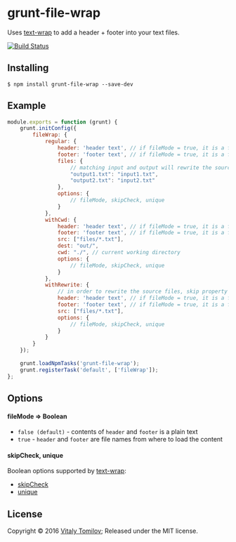grunt-file-wrap
===============

Uses [text-wrap] to add a header + footer into your text files.

[![Build Status](https://travis-ci.org/vitaly-t/grunt-file-wrap.svg?branch=master)](https://travis-ci.org/vitaly-t/grunt-file-wrap)

## Installing

```
$ npm install grunt-file-wrap --save-dev
```

## Example

```js
module.exports = function (grunt) {
    grunt.initConfig({
        fileWrap: {
            regular: {
                header: 'header text', // if fileMode = true, it is a file name
                footer: 'footer text', // if fileMode = true, it is a file name
                files: {
                    // matching input and output will rewrite the source file;
                    "output1.txt": "input1.txt",
                    "output2.txt": "input2.txt"
                },
                options: {
                    // fileMode, skipCheck, unique
                }
            },
            withCwd: {
                header: 'header text', // if fileMode = true, it is a file name
                footer: 'footer text', // if fileMode = true, it is a file name
                src: ["files/*.txt"],
                dest: "out/",
                cwd: "./", // current working directory
                options: {
                    // fileMode, skipCheck, unique
                }
            },
            withRewrite: {
                // in order to rewrite the source files, skip property 'dest': 
                header: 'header text', // if fileMode = true, it is a file name
                footer: 'footer text', // if fileMode = true, it is a file name
                src: ["files/*.txt"],
                options: {
                    // fileMode, skipCheck, unique
                }
            }
        }
    });
    
    grunt.loadNpmTasks('grunt-file-wrap');
    grunt.registerTask('default', ['fileWrap']);
};
```

## Options

#### fileMode ⇒ Boolean

* `false (default)` - contents of `header` and `footer` is a plain text
* `true` - `header` and `footer` are file names from where to load the content 

#### skipCheck, unique

Boolean options supported by [text-wrap]:

* [skipCheck]
* [unique]

## License

Copyright © 2016 [Vitaly Tomilov](https://github.com/vitaly-t);
Released under the MIT license.

[text-wrap]:https://github.com/vitaly-t/text-wrap
[skipCheck]:https://github.com/vitaly-t/text-wrap#optionsskipcheck--boolean
[unique]:https://github.com/vitaly-t/text-wrap#optionsunique--boolean
